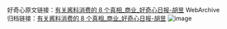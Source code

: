 好奇心原文链接：[有关酱料消费的 8 个真相_商业_好奇心日报-胡昱](https://www.qdaily.com/articles/7081.html)
WebArchive归档链接：[有关酱料消费的 8 个真相_商业_好奇心日报-胡昱](http://web.archive.org/web/20160811133448/http://www.qdaily.com:80/articles/7081.html)
![image](http://ww3.sinaimg.cn/large/007d5XDply1g3wbhopk4yj30u030f1is)